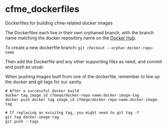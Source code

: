 cfme_dockerfiles
================

Dockerfiles for building cfme-related docker images

The Dockerfiles each live in their own orphaned branch, with the branch name matching the
docker repository name on the [Docker Hub](https://registry.hub.docker.com/repos/cfmeqe/).

To create a new dockerfile branch:
`git checkout --orphan docker-repo-name`

Then add the Dockerfile and any other supporting files as need, and commit and push as usual.

When pushing images built from one of the dockerfile, remember to line up the docker and git tags for our sanity.
```
# After a successful docker build
docker tag image_id cfmeqe/docker-repo-name:docker-image-tag
docker push docker tag image_id cfmeqe/docker-repo-name:docker-image-tag

# If replacing an exisitng tag, you might need to git tag -f
git tag docker-image-tag
git push --tags
```
